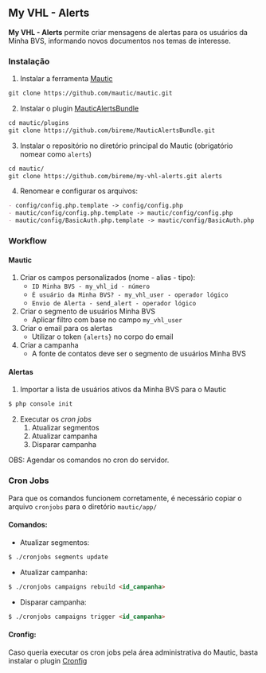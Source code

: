 ## My VHL - Alerts

**My VHL - Alerts** permite criar mensagens de alertas para os usuários da Minha BVS, informando novos documentos nos temas de interesse.

### Instalação

1. Instalar a ferramenta [Mautic](https://github.com/mautic/mautic)
```markdown
git clone https://github.com/mautic/mautic.git
```
2. Instalar o plugin [MauticAlertsBundle](https://github.com/bireme/MauticAlertsBundle)
```markdown
cd mautic/plugins
git clone https://github.com/bireme/MauticAlertsBundle.git
```
3. Instalar o repositório no diretório principal do Mautic (obrigatório nomear como `alerts`)
```markdown
cd mautic/
git clone https://github.com/bireme/my-vhl-alerts.git alerts
```
4. Renomear e configurar os arquivos:
```markdown
- config/config.php.template -> config/config.php
- mautic/config/config.php.template -> mautic/config/config.php
- mautic/config/BasicAuth.php.template -> mautic/config/BasicAuth.php
```

### Workflow

#### Mautic

1. Criar os campos personalizados (nome - alias - tipo):
    - `ID Minha BVS - my_vhl_id - número`
    - `É usuário da Minha BVS? - my_vhl_user - operador lógico`
    - `Envio de Alerta - send_alert - operador lógico`
2. Criar o segmento de usuários Minha BVS
    - Aplicar filtro com base no campo `my_vhl_user`
3. Criar o email para os alertas
    - Utilizar o token `{alerts}` no corpo do email
4. Criar a campanha
    - A fonte de contatos deve ser o segmento de usuários Minha BVS

#### Alertas

1. Importar a lista de usuários ativos da Minha BVS para o Mautic
```markdown
$ php console init
```
2. Executar os _cron jobs_
    1. Atualizar segmentos
    2. Atualizar campanha
    3. Disparar campanha

OBS: Agendar os comandos no cron do servidor.

### Cron Jobs

Para que os comandos funcionem corretamente, é necessário copiar o arquivo `cronjobs` para o diretório `mautic/app/`

#### Comandos:

- Atualizar segmentos:
```markdown
$ ./cronjobs segments update
```
- Atualizar campanha:
```markdown
$ ./cronjobs campaigns rebuild <id_campanha>
```
- Disparar campanha:
```markdown
$ ./cronjobs campaigns trigger <id_campanha>
```

#### Cronfig:

Caso queria executar os cron jobs pela área administrativa do Mautic, basta instalar o plugin [Cronfig](https://github.com/cronfig/mautic-cronfig)
